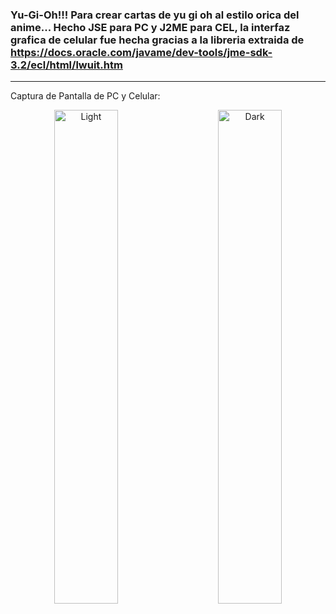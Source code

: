 ### Yu-Gi-Oh!!! Para crear cartas de yu gi oh al estilo orica del anime... Hecho JSE para PC y J2ME para CEL, la interfaz grafica de celular fue hecha gracias a la libreria extraida de https://docs.oracle.com/javame/dev-tools/jme-sdk-3.2/ecl/html/lwuit.htm
<hr>


Captura de Pantalla de PC y Celular:

<p align="center">
  <img alt="Light" src="https://raw.githubusercontent.com/RicardoValladares/Yu-Gi-Oh/master/ScreenShoot-PC.png" width="45%">
  &nbsp; &nbsp; &nbsp; &nbsp;
  <img alt="Dark" src="https://raw.githubusercontent.com/RicardoValladares/Yu-Gi-Oh/master/ScreenShoot-CEL.png" width="45%">
</p>


